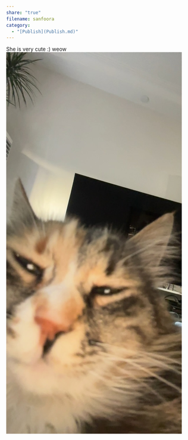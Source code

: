 ```yaml
---
share: "true"
filename: sanfoora
category:
  - "[Publish](Publish.md)"
---
```


She is very cute :) weow
![551DC825-C9AE-403B-AD88-765CBB66AB22_1_105_c.jpeg](../images/obsidian/551DC825-C9AE-403B-AD88-765CBB66AB22_1_105_c.jpeg)
